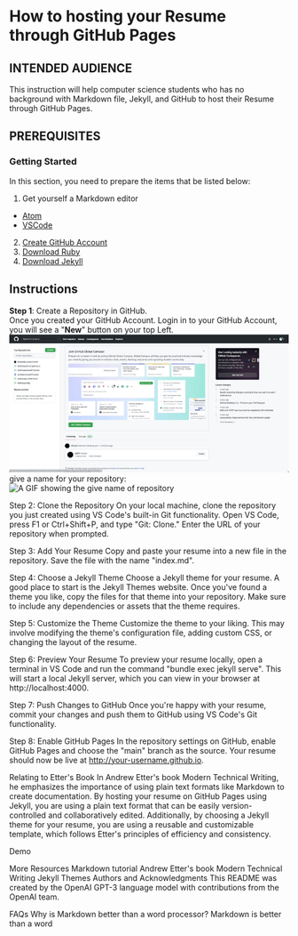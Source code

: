 # How to hosting your Resume through GitHub Pages

## INTENDED AUDIENCE
This instruction will help computer science students who has no background with Markdown file, Jekyll, and GitHub to host their Resume through GitHub Pages.

## PREREQUISITES
### Getting Started
In this section, you need to prepare the items that be listed below:
1. Get yourself a Markdown editor
  * [Atom](https://atom.io)
  * [VSCode](https://code.visualstudio.com/)
2. [Create GitHub Account](https://github.com/signup?ref_cta=Sign+up&ref_loc=header+logged+out&ref_page=%2F&source=header-home)
3. [Download Ruby](https://www.ruby-lang.org/en/downloads/)
4. [Download Jekyll](https://jekyllrb.com/docs/)

## Instructions
**Step 1**: Create a Repository in GitHub.  
Once you created your GitHub Account. Login in to your GitHub Account, you will see a "**New**" button on your top Left.
 ![A GIF showing the step 1](https://github.com/Wolfskee/EricS.github.io/blob/master/pic/createRepository.gif)  
 give a name for your repository:
 ![A GIF showing the give name of repository]()


Step 2: Clone the Repository
On your local machine, clone the repository you just created using VS Code's built-in Git functionality. Open VS Code, press F1 or Ctrl+Shift+P, and type "Git: Clone." Enter the URL of your repository when prompted.

Step 3: Add Your Resume
Copy and paste your resume into a new file in the repository. Save the file with the name "index.md".

Step 4: Choose a Jekyll Theme
Choose a Jekyll theme for your resume. A good place to start is the Jekyll Themes website. Once you've found a theme you like, copy the files for that theme into your repository. Make sure to include any dependencies or assets that the theme requires.

Step 5: Customize the Theme
Customize the theme to your liking. This may involve modifying the theme's configuration file, adding custom CSS, or changing the layout of the resume.

Step 6: Preview Your Resume
To preview your resume locally, open a terminal in VS Code and run the command "bundle exec jekyll serve". This will start a local Jekyll server, which you can view in your browser at http://localhost:4000.

Step 7: Push Changes to GitHub
Once you're happy with your resume, commit your changes and push them to GitHub using VS Code's Git functionality.

Step 8: Enable GitHub Pages
In the repository settings on GitHub, enable GitHub Pages and choose the "main" branch as the source. Your resume should now be live at http://your-username.github.io.

Relating to Etter's Book
In Andrew Etter's book Modern Technical Writing, he emphasizes the importance of using plain text formats like Markdown to create documentation. By hosting your resume on GitHub Pages using Jekyll, you are using a plain text format that can be easily version-controlled and collaboratively edited. Additionally, by choosing a Jekyll theme for your resume, you are using a reusable and customizable template, which follows Etter's principles of efficiency and consistency.

Demo

More Resources
Markdown tutorial
Andrew Etter's book Modern Technical Writing
Jekyll Themes
Authors and Acknowledgments
This README was created by the OpenAI GPT-3 language model with contributions from the OpenAI team.

FAQs
Why is Markdown better than a word processor?
Markdown is better than a word
